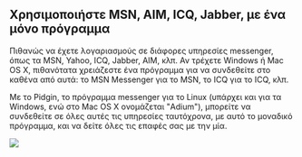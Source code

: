 <?php require("../../entete.php"); ?> <?php require("../../base.php"); ?> <?php require("../../fonctions.php"); ?>

<div id="corps">

<h2>Χρησιμοποιήστε MSN, AIM, ICQ, Jabber, με ένα μόνο πρόγραμμα</h2>

<p>Πιθανώς να έχετε λογαριασμούς σε διάφορες υπηρεσίες messenger, όπως τα
MSN, Yahoo, ICQ, Jabber, AIM, κλπ. Αν τρέχετε Windows ή Mac OS X, 
πιθανότατα χρειάζεστε ένα πρόγραμμα για να συνδεθείτε στο καθένα από αυτά:
το MSN Messenger για το MSN, το ICQ για το ICQ, κλπ.</p>

<p>Με το Pidgin, το πρόγραμμα messenger για το Linux (υπάρχει και για τα
Windows, ενώ στο Mac OS X ονομάζεται "Adium"), μπορείτε να συνδεθείτε
σε όλες αυτές τις υπηρεσίες ταυτόχρονα, με αυτό το μοναδικό πρόγραμμα, 
και να δείτε όλες τις επαφές σας με την μία.</p>

<img src="Images/gaim_im_services.png" />

</div>  
